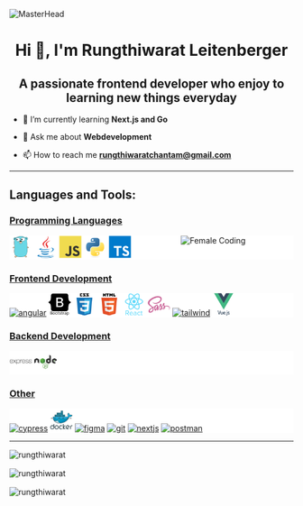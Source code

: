 ![MasterHead](https://img.freepik.com/free-photo/code-coding-programming-technology-technical-concept_53876-120436.jpg?w=1380&t=st=1708716353~exp=1708716953~hmac=de5d6aaf55fb5c6518db8b9093718ac76dc940fdf6519574c853f8caf1f405ca)
<h1 align="center">Hi 👋, I'm Rungthiwarat Leitenberger</h1>
<h2 align="center">A passionate frontend developer who enjoy to learning new things everyday</h2>


<!--<p align="left"> <img src="https://komarev.com/ghpvc/?username=rungthiwarat&label=Profile%20views&color=0e75b6&style=flat" alt="rungthiwarat" /> </p>-->


- 🌱 I’m currently learning **Next.js and Go**

- 💬 Ask me about **Webdevelopment**

- 📫 How to reach me **rungthiwaratchantam@gmail.com**

<!--<h3 align="left">Connect with me:</h3>-->
<!--<p align="left"></p>-->
---

<h2 align="left">Languages and Tools:</h2>

<h3><ins>Programming Languages</ins> </h3>
<p align="left" style="background-color: white;"> 
  <a href="https://golang.org" target="_blank" rel="noreferrer"><img src="https://raw.githubusercontent.com/devicons/devicon/master/icons/go/go-original.svg" alt="go" width="40" height="40"/></a>  
  <a href="https://www.java.com" target="_blank" rel="noreferrer"><img src="https://raw.githubusercontent.com/devicons/devicon/master/icons/java/java-original.svg" alt="java" width="40" height="40"/></a>  
  <a href="https://developer.mozilla.org/en-US/docs/Web/JavaScript" target="_blank" rel="noreferrer"><img src="https://raw.githubusercontent.com/devicons/devicon/master/icons/javascript/javascript-original.svg" alt="javascript" width="40" height="40"/></a>   
  <a href="https://www.python.org" target="_blank" rel="noreferrer"><img src="https://raw.githubusercontent.com/devicons/devicon/master/icons/python/python-original.svg" alt="python" width="40" height="40"/></a>  
  <a href="https://www.typescriptlang.org/" target="_blank" rel="noreferrer"><img src="https://raw.githubusercontent.com/devicons/devicon/master/icons/typescript/typescript-original.svg" alt="typescript" width="40" height="40"/></a>   
  <img align="right" alt="Female Coding" width="200" src="https://media.tenor.com/-6m2vqRjKDEAAAAi/geek-girl.gif"/>
</p>

<h3> <ins>Frontend Development</ins></h3>
<p align="left" style="background-color: white;"> 
  <a href="https://angular.io" target="_blank" rel="noreferrer"><img src="https://angular.io/assets/images/logos/angular/angular.svg" alt="angular" width="40" height="40"/></a> 
  <a href="https://getbootstrap.com" target="_blank" rel="noreferrer"><img src="https://raw.githubusercontent.com/devicons/devicon/master/icons/bootstrap/bootstrap-plain-wordmark.svg" alt="bootstrap" width="40" height="40"/></a> 
  <a href="https://www.w3schools.com/css/" target="_blank" rel="noreferrer"><img src="https://raw.githubusercontent.com/devicons/devicon/master/icons/css3/css3-original-wordmark.svg" alt="css3" width="40" height="40"/></a> 
  <a href="https://www.w3.org/html/" target="_blank" rel="noreferrer"><img src="https://raw.githubusercontent.com/devicons/devicon/master/icons/html5/html5-original-wordmark.svg" alt="html5" width="40" height="40"/></a> 
  <a href="https://reactjs.org/" target="_blank" rel="noreferrer"><img src="https://raw.githubusercontent.com/devicons/devicon/master/icons/react/react-original-wordmark.svg" alt="react" width="40" height="40"/></a> 
  <a href="https://sass-lang.com" target="_blank" rel="noreferrer"><img src="https://raw.githubusercontent.com/devicons/devicon/master/icons/sass/sass-original.svg" alt="sass" width="40" height="40"/></a>
  <a href="https://tailwindcss.com/" target="_blank" rel="noreferrer"><img src="https://www.vectorlogo.zone/logos/tailwindcss/tailwindcss-icon.svg" alt="tailwind" width="40" height="40"/></a> 
  <a href="https://vuejs.org/" target="_blank" rel="noreferrer"><img src="https://raw.githubusercontent.com/devicons/devicon/master/icons/vuejs/vuejs-original-wordmark.svg" alt="vuejs" width="40" height="40"/></a> 
</p>

<h3><ins>Backend Development</ins> </h3>
<p align="left" style="background-color: white;">
  <a href="https://expressjs.com" target="_blank" rel="noreferrer" ><img src="https://raw.githubusercontent.com/devicons/devicon/master/icons/express/express-original-wordmark.svg" alt="express" width="40" height="40"/></a>
  <a href="https://nodejs.org" target="_blank" rel="noreferrer"><img src="https://raw.githubusercontent.com/devicons/devicon/master/icons/nodejs/nodejs-original-wordmark.svg" alt="nodejs" width="40" height="40"/></a>

</p>

<h3><ins>Other</ins> </h3>
<p align="left" style="background-color: white;"> 
  <a href="https://www.cypress.io" target="_blank" rel="noreferrer"><img src="https://raw.githubusercontent.com/simple-icons/simple-icons/6e46ec1fc23b60c8fd0d2f2ff46db82e16dbd75f/icons/cypress.svg" alt="cypress" width="40" height="40"/></a>
  <a href="https://www.docker.com/" target="_blank" rel="noreferrer"><img src="https://raw.githubusercontent.com/devicons/devicon/master/icons/docker/docker-original-wordmark.svg" alt="docker" width="40" height="40"/></a> 
  <a href="https://www.figma.com/" target="_blank" rel="noreferrer"><img src="https://www.vectorlogo.zone/logos/figma/figma-icon.svg" alt="figma" width="40" height="40"/></a> 
  <a href="https://git-scm.com/" target="_blank" rel="noreferrer"><img src="https://www.vectorlogo.zone/logos/git-scm/git-scm-icon.svg" alt="git" width="40" height="40"/></a> 
  <a href="https://nextjs.org/" target="_blank" rel="noreferrer"><img src="https://cdn.worldvectorlogo.com/logos/nextjs-2.svg" alt="nextjs" width="40" height="40"/></a> 
  <a href="https://postman.com" target="_blank" rel="noreferrer"><img src="https://www.vectorlogo.zone/logos/getpostman/getpostman-icon.svg" alt="postman" width="40" height="40"/></a> 
</p>


---

<p>
  <img align="center" src="https://github-readme-stats.vercel.app/api/top-langs?username=rungthiwarat&show_icons=true&locale=en&layout=compact" alt="rungthiwarat" />
</p>

<p>
  <img align="center" src="https://github-readme-stats.vercel.app/api?username=rungthiwarat&show_icons=true&locale=en" alt="rungthiwarat" />
</p>

<p>
  <img align="center" src="https://github-readme-streak-stats.herokuapp.com/?user=rungthiwarat&" alt="rungthiwarat" />
</p>



<!--<p><img align="left" src="https://github-readme-stats.vercel.app/api/top-langs?username=rungthiwarat&show_icons=true&locale=en&layout=compact" alt="rungthiwarat" /></p>

<p>&nbsp;<img align="center" src="https://github-readme-stats.vercel.app/api?username=rungthiwarat&show_icons=true&locale=en" alt="rungthiwarat" /></p>

<p><img align="center" src="https://github-readme-streak-stats.herokuapp.com/?user=rungthiwarat&" alt="rungthiwarat" /></p>-->
